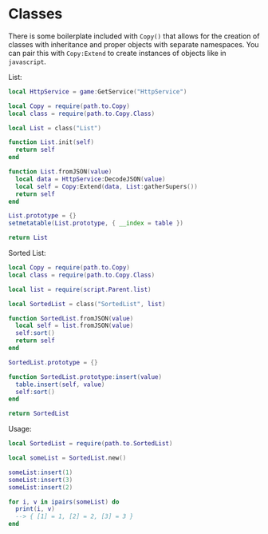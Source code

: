 # Classes

There is some boilerplate included with `Copy()` that allows for the creation of classes with inheritance and proper objects with separate namespaces. You can pair this with `Copy:Extend` to create instances of objects like in `javascript`.

List:

```lua
local HttpService = game:GetService("HttpService")

local Copy = require(path.to.Copy)
local class = require(path.to.Copy.Class)

local List = class("List")

function List.init(self)
  return self
end

function List.fromJSON(value)
  local data = HttpService:DecodeJSON(value)
  local self = Copy:Extend(data, List:gatherSupers())
  return self
end

List.prototype = {}
setmetatable(List.prototype, { __index = table })

return List
```

Sorted List:

```lua
local Copy = require(path.to.Copy)
local class = require(path.to.Copy.Class)

local list = require(script.Parent.list)

local SortedList = class("SortedList", list)

function SortedList.fromJSON(value)
  local self = list.fromJSON(value)
  self:sort()
  return self
end

SortedList.prototype = {}

function SortedList.prototype:insert(value)
  table.insert(self, value)
  self:sort()
end

return SortedList
```

Usage:

```lua
local SortedList = require(path.to.SortedList)

local someList = SortedList.new()

someList:insert(1)
someList:insert(3)
someList:insert(2)

for i, v in ipairs(someList) do
  print(i, v)
  --> { [1] = 1, [2] = 2, [3] = 3 }
end
```
